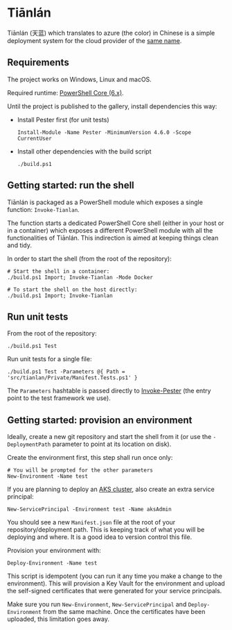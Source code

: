 # Tiānlán

Tiānlán (天蓝) which translates to azure (the color) in Chinese is a simple deployment system for the cloud provider of
the [same name](https://azure.microsoft.com/en-us/).

## Requirements

The project works on Windows, Linux and macOS.

Required runtime: [PowerShell Core (6.x)](https://github.com/PowerShell/PowerShell).

Until the project is published to the gallery, install dependencies this way:

- Install Pester first (for unit tests)
  ``` PS
  Install-Module -Name Pester -MinimumVersion 4.6.0 -Scope CurrentUser
  ```
- Install other dependencies with the build script
  ``` PS
  ./build.ps1
  ```

## Getting started: run the shell

Tiānlán is packaged as a PowerShell module which exposes a single function: `Invoke-Tianlan`.

The function starts a dedicated PowerShell Core shell (either in your host or in a container) which exposes a different
PowerShell module with all the functionalities of Tiānlán. This indirection is aimed at keeping things clean and tidy.

In order to start the shell (from the root of the repository):

``` PS
# Start the shell in a container:
./build.ps1 Import; Invoke-Tianlan -Mode Docker

# To start the shell on the host directly:
./build.ps1 Import; Invoke-Tianlan
```

## Run unit tests

From the root of the repository:

``` PS
./build.ps1 Test
```

Run unit tests for a single file:

``` PS
./build.ps1 Test -Parameters @{ Path = 'src/tianlan/Private/Manifest.Tests.ps1' }
```

The `Parameters` hashtable is passed directly to [Invoke-Pester](https://github.com/pester/Pester/wiki/Invoke-Pester)
(the entry point to the test framework we use).

## Getting started: provision an environment

Ideally, create a new git repository and start the shell from it (or use the `-DeploymentPath` parameter to point at its
location on disk).

Create the environment first, this step shall run once only:

``` PS
# You will be prompted for the other parameters
New-Environment -Name test
```

If you are planning to deploy an [AKS cluster](https://docs.microsoft.com/en-us/azure/aks/), also create an extra
service principal:

``` PS
New-ServicePrincipal -Environment test -Name aksAdmin
```

You should see a new `Manifest.json` file at the root of your repository/deployment path. This is keeping track of what
you will be deploying and where. It is a good idea to version control this file.

Provision your environment with:

``` PS
Deploy-Environment -Name test
```

This script is idempotent (you can run it any time you make a change to the environment). This will provision a Key
Vault for the environment and upload the self-signed certificates that were generated for your service principals.

Make sure you run `New-Environment`, `New-ServicePrincipal` and `Deploy-Environment` from the same machine. Once the
certificates have been uploaded, this limitation goes away.

